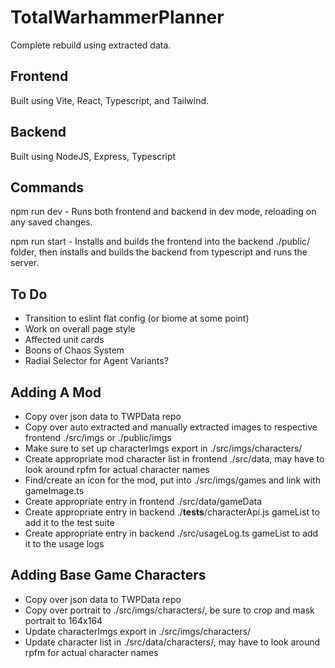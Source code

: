 # TotalWarhammerPlanner

Complete rebuild using extracted data.

## Frontend

Built using Vite, React, Typescript, and Tailwind.

## Backend

Built using NodeJS, Express, Typescript

## Commands

npm run dev - Runs both frontend and backend in dev mode, reloading on any saved changes.

npm run start - Installs and builds the frontend into the backend ./public/ folder, then installs and builds the backend from typescript and runs the server.

## To Do

- Transition to eslint flat config (or biome at some point)
- Work on overall page style
- Affected unit cards
- Boons of Chaos System
- Radial Selector for Agent Variants?

## Adding A Mod

- Copy over json data to TWPData repo
- Copy over auto extracted and manually extracted images to respective frontend ./src/imgs or ./public/imgs
- Make sure to set up characterImgs export in ./src/imgs/characters/<mod>
- Create appropriate mod character list in frontend ./src/data, may have to look around rpfm for actual character names
- Find/create an icon for the mod, put into ./src/imgs/games and link with gameImage.ts
- Create appropriate entry in frontend ./src/data/gameData
- Create appropriate entry in backend ./__tests__/characterApi.js gameList to add it to the test suite
- Create appropriate entry in backend ./src/usageLog.ts gameList to add it to the usage logs

## Adding Base Game Characters

- Copy over json data to TWPData repo
- Copy over portrait to ./src/imgs/characters/<gameFolder>, be sure to crop and mask portrait to 164x164
- Update characterImgs export in ./src/imgs/characters/<gameFolder>
- Update character list in ./src/data/characters/<gameFile>, may have to look around rpfm for actual character names
